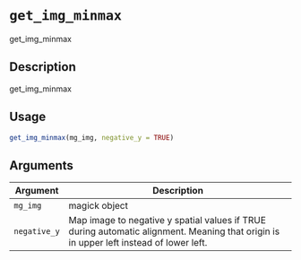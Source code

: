# `get_img_minmax`

get_img_minmax


## Description

get_img_minmax


## Usage

```r
get_img_minmax(mg_img, negative_y = TRUE)
```


## Arguments

Argument      |Description
------------- |----------------
`mg_img`     |     magick object
`negative_y`     |     Map image to negative y spatial values if TRUE during automatic alignment. Meaning that origin is in upper left instead of lower left.


